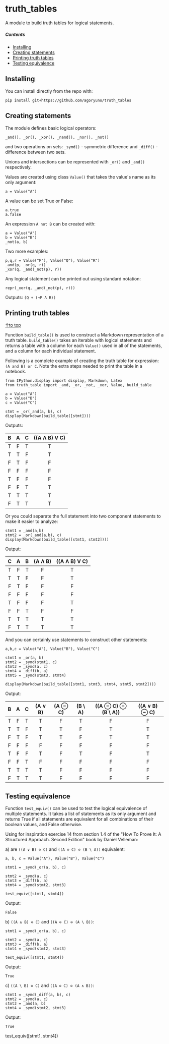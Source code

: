 # truth_tables
A module to build truth tables for logical statements.

<a name="toc" />

##### Contents
- [Installing](#installing)
- [Creating statements](#creating-statements)
- [Printing truth tables](#printing-truth-tables)
- [Testing equivalence](#testing-equivalence)



## Installing

You can install directly from the repo with:

```
pip install git+https://github.com/agoryuno/truth_tables
```

## Creating statements

The module defines basic logical operators:

```_and(), _or(), _xor(), _nand(), _nor(), _not()```

and two operations on sets: `_symd()` - symmetric difference and 
`_diff()` - difference between two sets.

Unions and intersections can be represented with `_or()` and `_and()`
respectively.

Values are created using class `Value()` that takes the
value's name as its only argument:

```a = Value("A")```

A value can be set True or False:

```
a.true
a.false
```
An expression `A not B` can be created with:

```
a = Value("A")
b = Value("B")
_not(a, b)
```

Two more examples:

```
p,q,r = Value("P"), Value("Q"), Value("R")
_and(p, _or(q, r))
_xor(q, _and(_not(p), r))
```

Any logical statement can be printed out using standard notation:

```
repr(_xor(q, _and(_not(p), r)))
```

Outputs: `(Q + (¬P Ʌ R))`


## Printing truth tables
[↑to top](#toc)

Function `build_table()` is used to construct a Markdown representation of a truth table.
`build_table()` takes an iterable with logical statements and returns a table with a column
for each `Value()` used in all of the statements, and a column for each individual statement. 

Following is a complete example of creating the truth table for expression: `(A and B) or C`.
Note the extra steps needed to print the table in a notebook.

```
from IPython.display import display, Markdown, Latex
from truth_table import _and, _or, _not, _xor, Value, build_table

a = Value("A")
b = Value("B")
c = Value("C")

stmt = _or(_and(a, b), c)
display(Markdown(build_table([stmt])))
```

Outputs:

| B | A | C | ((A Ʌ B) V C) |
| :-:|:-:|:-:|:-------------: |
| T | F | T | T |
| T | T | F | T |
| F | T | F | F |
| F | F | F | F |
| T | F | F | F |
| F | F | T | T |
| T | T | T | T |
| F | T | T | T |


Or you could separate the full statement into two component statements to make it easier to analyze:

```
stmt1 = _and(a,b)
stmt2 = _or(_and(a,b), c)
display(Markdown(build_table([stmt1, stmt2])))
```

Output:

| C | A | B | (A Ʌ B) | ((A Ʌ B) V C) |
| :-:|:-:|:-:|:-------:|:-------------: |
| T | F | T | F | T |
| T | T | F | F | T |
| F | T | F | F | F |
| F | F | F | F | F |
| T | F | F | F | T |
| F | F | T | F | F |
| T | T | T | T | T |
| F | T | T | T | T |

And you can certainly use statements to construct other statements:

```
a,b,c = Value("A"), Value("B"), Value("C")

stmt1 = _or(a, b)
stmt2 = _symd(stmt1, c)
stmt3 = _symd(a, c)
stmt4 = _diff(b, a)
stmt5 = _symd(stmt3, stmt4)

display(Markdown(build_table([stmt1, stmt3, stmt4, stmt5, stmt2])))
```

Output:

| B | A | C | (A ∨ B) | (A ⊖ C) | (B \ A) | ((A ⊖ C) ⊖ (B \ A)) | ((A ∨ B) ⊖ C) |
| :-:|:-:|:-:|:-------:|:-------:|:-------:|:-------------------:|:-------------: |
| T | F | T | T | F | T | F | F |
| T | T | F | T | T | F | T | T |
| F | T | F | T | T | F | T | T |
| F | F | F | F | F | F | F | F |
| T | F | F | T | F | T | F | T |
| F | F | T | F | F | F | F | F |
| T | T | T | T | F | F | F | F |
| F | T | T | T | F | F | F | F |

## Testing equivalence

Function `test_equiv()` can be used to test the logical equivalence of multiple statements.
It takes a list of statements as its only argument and returns True if all statements are
equivalent for all combinations of their boolean values, and False otherwise.

Using for inspiration exercise 14 from section 1.4 of the "How To Prove It: A Structured Approach. Second Edition" book by
Daniel Velleman: 

a) are `((A ∨ B) ⊖ C)` and `((A ⊖ C) ⊖ (B \ A))` equivalent:

```
a, b, c = Value("A"), Value("B"), Value("C")

stmt1 = _symd(_or(a, b), c)

stmt2 = _symd(a, c)
stmt3 = _diff(b, a)
stmt4 = _symd(stmt2, stmt3)

test_equiv([stmt1, stmt4])
```

Output:

`False`

b) `((A ∧ B) ⊖ C)` and `((A ⊖ C) ⊖ (A \ B))`:

```
stmt1 = _symd(_or(a, b), c)

stmt2 = _symd(a, c)
stmt3 = _diff(b, a)
stmt4 = _symd(stmt2, stmt3)

test_equiv([stmt1, stmt4])
```

Output:

`True`

c) `((A \ B) ⊖ C)` and `((A ⊖ C) ⊖ (A ∧ B))`:

```
stmt1 = _symd(_diff(a, b), c)
stmt2 = _symd(a, c)
stmt3 = _and(a, b)
stmt4 = _symd(stmt2, stmt3)
```

Output:

`True`

test_equiv([stmt1, stmt4])
